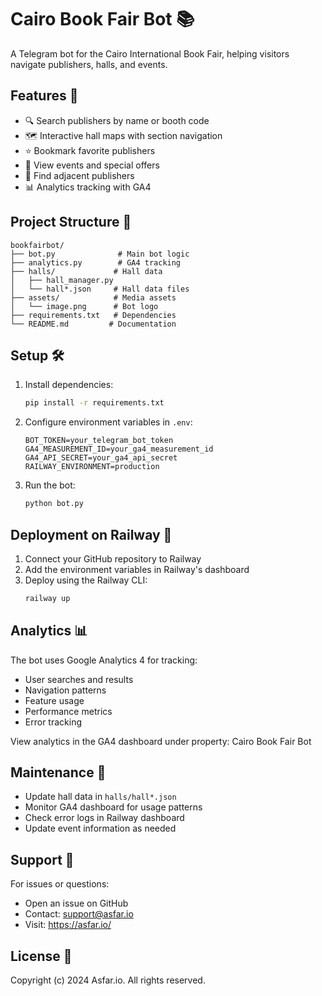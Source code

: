 # Cairo Book Fair Bot 📚

A Telegram bot for the Cairo International Book Fair, helping visitors navigate publishers, halls, and events.

## Features 🌟

- 🔍 Search publishers by name or booth code
- 🗺 Interactive hall maps with section navigation
- ⭐️ Bookmark favorite publishers
- 📅 View events and special offers
- 📍 Find adjacent publishers
- 📊 Analytics tracking with GA4

## Project Structure 📁

```
bookfairbot/
├── bot.py              # Main bot logic
├── analytics.py        # GA4 tracking
├── halls/             # Hall data
│   ├── hall_manager.py
│   └── hall*.json     # Hall data files
├── assets/            # Media assets
│   └── image.png      # Bot logo
├── requirements.txt   # Dependencies
└── README.md         # Documentation
```

## Setup 🛠

1. Install dependencies:
   ```bash
   pip install -r requirements.txt
   ```

2. Configure environment variables in `.env`:
   ```
   BOT_TOKEN=your_telegram_bot_token
   GA4_MEASUREMENT_ID=your_ga4_measurement_id
   GA4_API_SECRET=your_ga4_api_secret
   RAILWAY_ENVIRONMENT=production
   ```

3. Run the bot:
   ```bash
   python bot.py
   ```

## Deployment on Railway 🚂

1. Connect your GitHub repository to Railway
2. Add the environment variables in Railway's dashboard
3. Deploy using the Railway CLI:
   ```bash
   railway up
   ```

## Analytics 📊

The bot uses Google Analytics 4 for tracking:
- User searches and results
- Navigation patterns
- Feature usage
- Performance metrics
- Error tracking

View analytics in the GA4 dashboard under property: Cairo Book Fair Bot

## Maintenance 🔧

- Update hall data in `halls/hall*.json`
- Monitor GA4 dashboard for usage patterns
- Check error logs in Railway dashboard
- Update event information as needed

## Support 💬

For issues or questions:
- Open an issue on GitHub
- Contact: support@asfar.io
- Visit: https://asfar.io/

## License 📄

Copyright (c) 2024 Asfar.io. All rights reserved. 